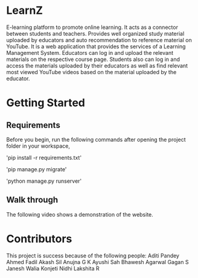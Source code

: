 # LearnZ 
E-learning platform to promote online learning. It acts as a connector between students and teachers. Provides well organized study material uploaded by educators and auto recommendation to reference material on YouTube. It is a web application that provides the services of a Learning Management System. Educators can log in and upload the relevant materials on the respective course page. Students also can log in and access the materials uploaded by their educators as well as find relevant most viewed YouTube videos based on the material uploaded by the educator.

# Getting Started
## Requirements
Before you begin, run the following commands after opening the project folder in your workspace,

'pip install -r requirements.txt'

'pip manage.py migrate'

'python manage.py runserver'

## Walk through 
The following video shows a demonstration of the website.


# Contributors
This project is success because of the following people:
Aditi Pandey
Ahmed Fadil
Akash Sil
Anujna G K
Ayushi Sah
Bhawesh Agarwal
Gagan S
Janesh Walia
Konjeti Nidhi
Lakshita R


